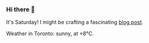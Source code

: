 ### Hi there :wave:

It's Saturday! I might be crafting a fascinating [blog post](https://benjaminwuethrich.dev).

Weather in Toronto: sunny, at +8°C.

